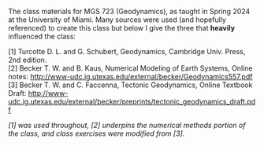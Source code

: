 The class materials for MGS 723 (Geodynamics), as taught in Spring 2024 at the University of Miami. Many sources were used (and hopefully referenced) to create this class but below I give the three that **heavily** influenced the class:

[1] Turcotte D. L. and G. Schubert, Geodynamics, Cambridge Univ. Press, 2nd edition. <br />
[2] Becker T. W. and B. Kaus, Numerical Modeling of Earth Systems, Online notes: http://www-udc.ig.utexas.edu/external/becker/Geodynamics557.pdf <br />
[3] Becker T. W. and C. Faccenna, Tectonic Geodynamics, Online Textbook Draft: http://www-udc.ig.utexas.edu/external/becker/preprints/tectonic_geodynamics_draft.pdf <br />

_[1] was used throughout, [2] underpins the numerical methods portion of the class, and class exercises were modified from [3]._
